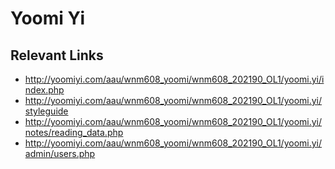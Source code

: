 # Yoomi Yi

## Relevant Links

- http://yoomiyi.com/aau/wnm608_yoomi/wnm608_202190_OL1/yoomi.yi/index.php
- http://yoomiyi.com/aau/wnm608_yoomi/wnm608_202190_OL1/yoomi.yi/styleguide
- http://yoomiyi.com/aau/wnm608_yoomi/wnm608_202190_OL1/yoomi.yi/notes/reading_data.php
- http://yoomiyi.com/aau/wnm608_yoomi/wnm608_202190_OL1/yoomi.yi/admin/users.php
